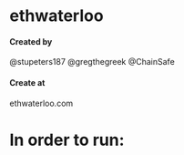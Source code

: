 # ethwaterloo

#### Created by
@stupeters187
@gregthegreek
@ChainSafe

#### Create at
ethwaterloo.com

# In order to run:
